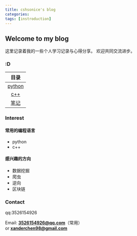 ```yaml
---
title: cshsonice's blog
categories: 
tags: [instroduction]
---
```


## Welcome to my blog

这里记录着我的一些个人学习记录与心得分享。
欢迎共同交流进步。

### :D
|      目录     |
|:-------------:|
|[python][1]|
|[c++][2]      |
|[笔记][3]     |


### Interest
#### 常用的编程语言
* python
* c++

#### 感兴趣的方向
* 数据挖掘
* 爬虫
* 逆向
* 区块链

### Contact

qq:3526154926

Email: <strong>3526154926@qq.com</strong>（常用）<br> or <strong>xanderchen98@gmail.com</strong>



[1]: python/index.md
[2]: cpp/index.md
[3]: note/index.md